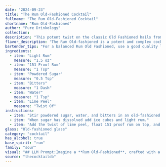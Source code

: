 ```yaml
---
date: "2024-09-23"
title: "The Rum Old-Fashioned Cocktail"
fullname: "The Rum Old-Fashioned Cocktail"
shortname: "Rum Old-Fashioned"
author: "Pure Drinkology"
collection:
description: "This potent twist on the classic Old Fashioned hails from the Rum Renaissance of the early 20th century.  It's a potent, sugar-forward take on the traditional Old Fashioned, emphasizing rum's versatility.  The high-proof rum and lime peel lend a unique, tropical touch. "
flavor_description: "The Rum Old-fashioned is a potent and complex cocktail. The light rum provides a smooth sweetness, while the 151 proof rum contributes a powerful, fiery kick. The powdered sugar adds a touch of sweetness, balanced by the bitters' bitter notes.  A hint of citrus from the lime peel rounds out the flavor, leaving a warm, lingering finish. "
bartender_tips: "For a balanced Rum Old Fashioned, use a good quality light rum as your base and a splash of 151 for warmth. Don't overdo the powdered sugar, just enough to dissolve in the water and create a light syrup. A few dashes of Angostura bitters are key for complexity. Muddle lime peel gently to release oils, not bitterness, and use a large ice cube to chill slowly. "
ingredients:
  - item: "Light Rum"
    measure: "1.5 oz"
  - item: "151 Proof Rum"
    measure: "1 Tsp"
  - item: "Powdered Sugar"
    measure: "0.5 Tsp"
  - item: "Bitters"
    measure: "1 Dash"
  - item: "Water"
    measure: "1 Tsp"
  - item: "Lime Peel"
    measure: "Twist Of"
instructions:
  - item: "Stir powdered sugar, water, and bitters in an old-fashioned glass."
  - item: "When sugar has dissolved add ice cubes and light rum."
  - item: "Add the twist of lime peel, float 151 proof rum on top, and serve."
glass: "Old-fashioned glass"
category: "cocktail"
has_alcohol: true
base_spirit: "rum"
family: "sour"
visual: "## LLM Prompt:Imagine a **Rum Old-Fashioned**, crafted with a masterful hand. Describe its appearance:* **The glass:** It rests in a chilled, **old-fashioned glass**, its wide mouth allowing for ample surface area. * **The color:**  The drink is a **deep amber hue**, reminiscent of aged rum and tinged with the subtle sweetness of the sugar. * **The texture:** The **large ice cube** is visibly melting, its coolness reflected in the slight condensation clinging to the glass. * **The garnish:**  A **thin strip of lime peel** is delicately twisted over the drink, releasing its citrus fragrance, and rests gracefully on the rim.* **The details:**  The **tiny, swirling bits of powdered sugar** are barely discernible at the bottom of the glass, blending with the rum's color.  A faint **trail of bitters** dances on the surface, adding a touch of mystique to the drink. **What is the overall impression this cocktail evokes?** Is it a refreshing, lively concoction? Or does it possess a more sophisticated, contemplative aura? Describe the visual appeal of the Rum Old-fashioned and the emotions it might evoke. "
source: "thecocktaildb"
---
```


